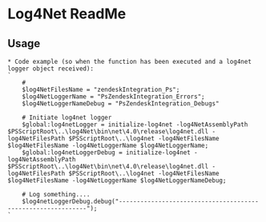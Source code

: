 # Log4Net ReadMe

## Usage

    * Code example (so when the function has been executed and a log4net logger object received):
    `
        #
        $log4NetFilesName = "zendeskIntegration_Ps";
        $log4NetLoggerName = "PsZendeskIntegration_Errors";
        $log4NetLoggerNameDebug = "PsZendeskIntegration_Debugs"

        # Initiate log4net logger
        $global:log4netLogger = initialize-log4net -log4NetAssemblyPath $PSScriptRoot\..\log4Net\bin\net\4.0\release\log4net.dll -log4NetFilesPath $PSScriptRoot\..\log4net -log4NetFilesName $log4NetFilesName -log4NetLoggerName $log4NetLoggerName;
        $global:log4netLoggerDebug = initialize-log4net -log4NetAssemblyPath $PSScriptRoot\..\log4Net\bin\net\4.0\release\log4net.dll -log4NetFilesPath $PSScriptRoot\..\log4net -log4NetFilesName $log4NetFilesName -log4NetLoggerName $log4NetLoggerNameDebug;

        # Log something....
        $log4netLoggerDebug.debug("-------------------------------------------------------------");
    `
